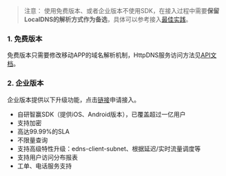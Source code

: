 >注意：
>使用免费版本、或者企业版本不使用SDK，在接入过程中需要**保留LocalDNS的解析方式作为备选**，具体可以参考接入[最佳实践](/doc/product/379/最佳实践)。

### 1. 免费版本
免费版本只需要修改移动APP的域名解析机制，HttpDNS服务访问方法见[API文档](/doc/product/379/API)。

### 2. 企业版本
企业版本提供以下升级功能，点击[链接](http://manage.qcloud.com/dbexp/apply.php?product=httpdns)申请接入。
- 自研智赢SDK（提供iOS、Android版本），已覆盖超过一亿用户
- 支持加密
- 高达99.99%的SLA
- 不限量查询
- 支持高级特性升级：edns-client-subnet、根据延迟/实时流量调度等
- 支持用户访问分布报表
- 工单、电话服务支持

